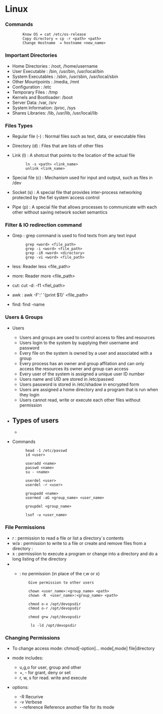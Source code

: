 # Linux 


### Commands
			Know OS = cat /etc/os-release
			Copy directory = cp -r <path> <path>
			Change Hostname  = hostname <new_name>
			
### Important Directories

- Home Directories : /root, /home/username
- User Executable : /bin, /usr/bin, /usr/local/bin
- System Executables : /sbin, /usr/sbin, /usr/local/sbin
- Other Mountpoints : /media, /mnt
- Configuration : /etc
- Temporary Files : /tmp
- Kernels and Bootloader: /boot
- Server Data: /var, /srv
- System Information: /proc, /sys
- Shares Libraries: /lib, /usr/lib, /usr/local/lib

### Files Types

- Regular file (-) : Normal files such as text, data, or executable files
- Directory (d) : Files that are lists of other files
- Link (l) : A shotcut that points to the location of the actual file
			
			ln -s <path> <link_name>
			unlink <link_name>		

- Special file (c) : Mechanism used for input and output, such as files in /dev
- Socket (s) : A special file that provides inter-process networking protected by the fiel system´access control
- Pipe (p) : A special file that allows processes to communicate with each other without saving network socket semantics

### Filter & IO redirection command

- Grep : grep command is used to find texts from any text input

			grep <word> <file_path>
			grep -i <word> <file_path>
			grep -iR <word> <directory>
			grep -vi <word> <file_path>

- less: Reader 
			less <file_path>

- more: Reader
			more <file_path>

- cut: 
			cut -d: -f1 <fiel_path>

- awk : 
			awk -F':' '{print $1}' <file_path>

- find: 
			find <path> -name <word>


### Users & Groups

- Users
	- Users and groups are used to control access to files and resources
	- Users login to the system by supplying their username and password
	- Every file on the system is owned by a user and associated with a group
	- Every process has an owner and group affilation and can only access the resources its owner and group can access
	- Every user of the system is assigned a unique user ID number
	- Users name and UID are stored in /etc/passwd
	- Users password is stored in /etc/shadow in encrypted form
	- Users are assigned a home directory and a program that is run when they login
	- Users cannot read, write or execute each other files without permission

- Types of users
	- 
	- 


- Commands

			head -1 /etc/passwd
			id <user>

			useradd <name>
			passwd <name>
			su - <name>
			
			userdel <user>
			userdel -r <user>

			groupadd <name>
			usermod -aG <group_name> <user_name>

			groupdel <group_name>

			lsof -u <user_name>


### File Permissions

- r : permission to read a file or list a directory´s contents
- w/a : permission to write to a file or create and remove files from a directory : 
- x : permissiion to execute a program or change into a directory and do a long listing of the directory
- - : no permission (in place of the r,w or x)

			Give permission to other users
			
			chown <user_name>:<group_name> <path>
			chown -R  <user_name>:<group_name> <path>

			chmod o-x /opt/devopsdir
			chmod o-r /opt/devopsdir

			chmod g+w /opt/devopsdir

			 ls -ld /opt/devopsdir

### Changing Permissions

- To change access mode: chmod[-option]... mode[,mode] file|directory

- mode includes:
	- u,g,o for user, group and other
	- +, - for grant, deny or set
	- r, w, s for read. write and execute

- options:
	- -R Recurive
	- -v Verbose
	- --reference Reference another file for its mode
